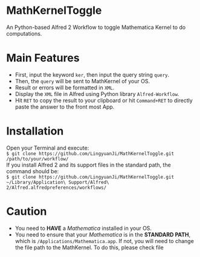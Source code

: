 # MathKernelToggle
An Python-based Alfred 2 Workflow to toggle Mathematica Kernel to do computations.

# Main Features
* First, input the keyword `ker`, then input the query string `query`.
* Then, the `query` will be sent to MathKernel of your OS.
* Result or errors will be formatted in `XML`.
* Display the `XML` file in Alfred using Python library `Alfred-Workflow`.
* Hit `RET` to copy the result to your clipboard or hit `Command+RET` to directly paste the answer to the front most App.

# Installation 
Open your Terminal and execute:  
`$ git clone https://github.com/LingyuanJi/MathKernelToggle.git /path/to/your/workflow/`  
If you install Alfred 2 and its support files in the standard path, the command should be:  
`$ git clone https://github.com/LingyuanJi/MathKernelToggle.git ~/Library/Application\ Support/Alfred\ 2/Alfred.alfredpreferences/workflows/`

# Caution
* You need to **HAVE** a *Mathematica* installed in your OS.
* You need to ensure that your *Mathematica* is in the **STANDARD PATH**, which is `/Applications/Mathematica.app`. If not, you will need to change the file path to the MathKernel. To do this, please check file 
